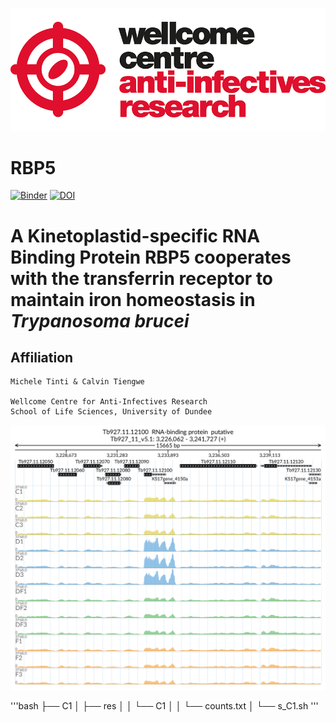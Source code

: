 ![title](static/wcar.png)
# RBP5

[![Binder](https://mybinder.org/badge_logo.svg)](https://mybinder.org/v2/gh/mtinti/calvin_tfr/HEAD?filepath=FiguresPaper.ipynb)
[![DOI](https://zenodo.org/badge/285675864.svg)](https://zenodo.org/badge/latestdoi/285675864)


# A Kinetoplastid-specific RNA Binding Protein RBP5 cooperates with the transferrin receptor to maintain iron homeostasis in *Trypanosoma brucei*

## Affiliation
    Michele Tinti & Calvin Tiengwe

    Wellcome Centre for Anti-Infectives Research
    School of Life Sciences, University of Dundee
    
![title](Figures/Tb927.11.12100_paperFig.png)

'''bash
├── C1
│   ├── res
│   │   └── C1
│   │       └── counts.txt
│   └── s_C1.sh
'''
